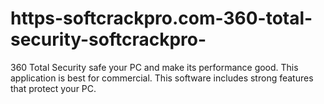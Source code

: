 # https-softcrackpro.com-360-total-security-softcrackpro-
360 Total Security safe your PC and make its performance good. This application is best for commercial. This software includes strong features that protect your PC.
